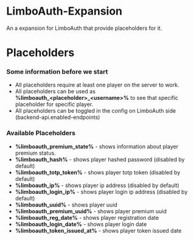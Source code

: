 
# LimboAuth-Expansion

An a expansion for LimboAuth that provide placeholders for it.


# Placeholders

### Some information before we start

- All placeholders require at least one player on the server to work.
- All placeholders can be used as **%limboauth\_\<placeholder>\_\<username>%** to see that specific placeholder for specific player.
- All placeholders can be toggled in the config on LimboAuth side (backend-api.enabled-endpoints)

### Available Placeholders

- **%limboauth_premium_state%** - shows information about player premium status.
- **%limboauth_hash%** - shows player hashed password (disabled by default)
- **%limboauth_totp_token%** - shows player totp token (disabled by default)
- **%limboauth_ip%** - shows player ip address (disabled by default)
- **%limboauth_login_ip%** - shows player login ip address (disabled by default)
- **%limboauth_uuid%** - shows player uuid
- **%limboauth_premium_uuid%** - shows player premium uuid
- **%limboauth_reg_date%** - shows player registration date
- **%limboauth_login_date%** - shows player login date
- **%limboauth_token_issued_at%** - shows player token issued date